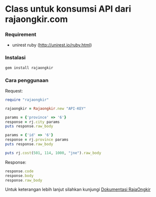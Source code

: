 # Class untuk konsumsi API dari rajaongkir.com

### Requirement
- unirest ruby (http://unirest.io/ruby.html)

### Instalasi
```ruby
gem install rajaongkir
```

### Cara penggunaan
Request:
```ruby
require "rajaongkir"

rajaongkir = Rajaongkir.new "API-KEY"

params = {'province' => '6'}
response = rj.city params
puts response.raw_body

params = {'id' => '6'}
response = rj.province params
puts response.raw_body

puts rj.cost(501, 114, 1000, "jne").raw_body
```

Response:
```ruby
response.code
response.body
response.raw_body
```

Untuk keterangan lebih lanjut silahkan kunjungi [Dokumentasi RajaOngkir](http://rajaongkir.com/dokumentasi)